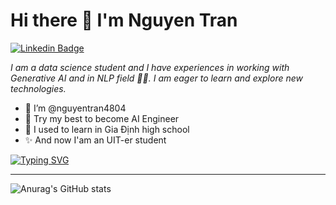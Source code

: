 # **Hi there 👋 I'm Nguyen Tran**

[![Linkedin Badge](https://img.shields.io/badge/-NguyenTran-blue?style=flat-square&logo=Linkedin&logoColor=white&link=https://www.linkedin.com/in/tknguyen4804/)](https://www.linkedin.com/in/tknguyen4804/)

*I am a data science student and I have experiences in working with Generative AI and in NLP field 👨‍💻. I am eager to learn and explore new technologies.*

- 👋 I’m @nguyentran4804
- 👀 Try my best to become AI Engineer
- 🌱 I used to learn in Gia Định high school
- ✨ And now I'am an UIT-er student

[![Typing SVG](https://readme-typing-svg.demolab.com?font=&weight=900&size=48&letterSpacing=.2rem;&pause=1000&center=true&vCenter=true&random=true&width=1200&height=400&lines=Let's+Jump+Innn;Data+Science+Inspiration)](https://git.io/typing-svg)



---------------------------------------------------------------------------------
![Anurag's GitHub stats](https://github-readme-stats.vercel.app/api?username=MrNquyen&show_icons=true&theme=dracula)
